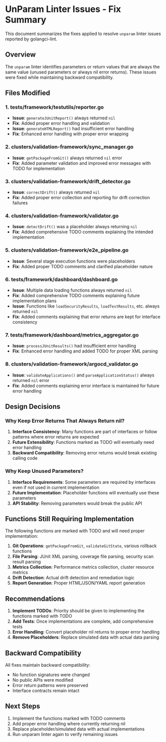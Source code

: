 # UnParam Linter Issues - Fix Summary

This document summarizes the fixes applied to resolve `unparam` linter issues reported by golangci-lint.

## Overview

The `unparam` linter identifies parameters or return values that are always the same value (unused parameters or always nil error returns). These issues were fixed while maintaining backward compatibility.

## Files Modified

### 1. tests/framework/testutils/reporter.go
- **Issue**: `generateJUnitReport()` always returned `nil`
- **Fix**: Added proper error handling and validation
- **Issue**: `generateHTMLReport()` had insufficient error handling
- **Fix**: Enhanced error handling with proper error wrapping

### 2. clusters/validation-framework/sync_manager.go
- **Issue**: `getPackageFromGit()` always returned `nil` error
- **Fix**: Added parameter validation and improved error messages with TODO for implementation

### 3. clusters/validation-framework/drift_detector.go
- **Issue**: `correctDrift()` always returned `nil`
- **Fix**: Added proper error collection and reporting for drift correction failures

### 4. clusters/validation-framework/validator.go
- **Issue**: `detectDrift()` was a placeholder always returning `nil`
- **Fix**: Added comprehensive TODO comments explaining the intended implementation

### 5. clusters/validation-framework/e2e_pipeline.go
- **Issue**: Several stage execution functions were placeholders
- **Fix**: Added proper TODO comments and clarified placeholder nature

### 6. tests/framework/dashboard/dashboard.go
- **Issue**: Multiple data loading functions always returned `nil`
- **Fix**: Added comprehensive TODO comments explaining future implementation plans
- **Issue**: Functions like `loadSecurityResults`, `loadTestResults`, etc. always returned `nil`
- **Fix**: Added comments explaining that error returns are kept for interface consistency

### 7. tests/framework/dashboard/metrics_aggregator.go
- **Issue**: `processJUnitResults()` had insufficient error handling
- **Fix**: Enhanced error handling and added TODO for proper XML parsing

### 8. clusters/validation-framework/argocd_validator.go
- **Issue**: `validateApplications()` and `parseApplicationStatus()` always returned `nil` error
- **Fix**: Added comments explaining error interface is maintained for future error handling

## Design Decisions

### Why Keep Error Returns That Always Return nil?

1. **Interface Consistency**: Many functions are part of interfaces or follow patterns where error returns are expected
2. **Future Extensibility**: Functions marked as TODO will eventually need error handling
3. **Backward Compatibility**: Removing error returns would break existing calling code

### Why Keep Unused Parameters?

1. **Interface Requirements**: Some parameters are required by interfaces even if not used in current implementation
2. **Future Implementation**: Placeholder functions will eventually use these parameters
3. **API Stability**: Removing parameters would break the public API

## Functions Still Requiring Implementation

The following functions are marked with TODO and will need proper implementation:

1. **Git Operations**: `getPackageFromGit`, `validateGitState`, various rollback functions
2. **File Parsing**: JUnit XML parsing, coverage file parsing, security scan result parsing
3. **Metrics Collection**: Performance metrics collection, cluster resource metrics
4. **Drift Detection**: Actual drift detection and remediation logic
5. **Report Generation**: Proper HTML/JSON/YAML report generation

## Recommendations

1. **Implement TODOs**: Priority should be given to implementing the functions marked with TODO
2. **Add Tests**: Once implementations are complete, add comprehensive tests
3. **Error Handling**: Convert placeholder nil returns to proper error handling
4. **Remove Placeholders**: Replace simulated data with actual data parsing

## Backward Compatibility

All fixes maintain backward compatibility:
- No function signatures were changed
- No public APIs were modified
- Error return patterns were preserved
- Interface contracts remain intact

## Next Steps

1. Implement the functions marked with TODO comments
2. Add proper error handling where currently returning nil
3. Replace placeholder/simulated data with actual implementations
4. Run unparam linter again to verify remaining issues